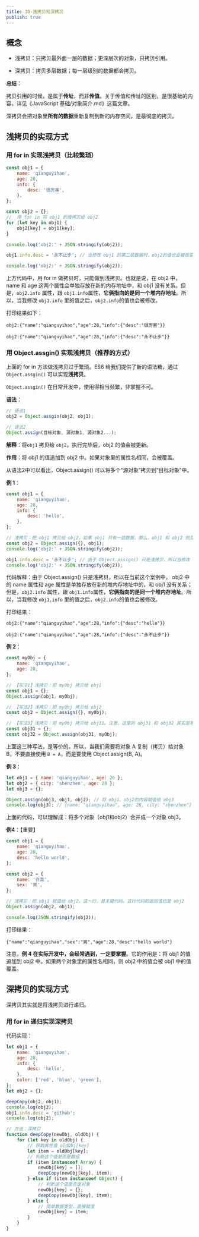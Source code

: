 ```yaml
---
title: 30-浅拷贝和深拷贝
publish: true
---
```


<ArticleTopAd></ArticleTopAd>


## 概念

-   浅拷贝：只拷贝最外面一层的数据；更深层次的对象，只拷贝引用。

-   深拷贝：拷贝多层数据；每一层级别的数据都会拷贝。

**总结**：

拷贝引用的时候，是属于**传址**，而非**传值**。关于传值和传址的区别，是很基础的内容，详见《JavaScript 基础/对象简介.md》这篇文章。

深拷贝会把对象里**所有的数据**重新复制到新的内存空间，是最彻底的拷贝。

## 浅拷贝的实现方式

### 用 for in 实现浅拷贝（比较繁琐）

```js
const obj1 = {
    name: 'qianguyihao',
    age: 28,
    info: {
        desc: '很厉害',
    },
};

const obj2 = {};
//  用 for in 将 obj1 的值拷贝给 obj2
for (let key in obj1) {
    obj2[key] = obj1[key];
}

console.log('obj2:' + JSON.stringify(obj2));

obj1.info.desc = '永不止步'; // 当修改 obj1 的第二层数据时，obj2的值也会被改变。所以  for in 是浅拷贝

console.log('obj2:' + JSON.stringify(obj2));
```

上方代码中，用 for in 做拷贝时，只能做到浅拷贝。也就是说，在 obj2 中， name 和 age 这两个属性会单独存放在新的内存地址中，和 obj1 没有关系。但是，`obj2.info` 属性，跟 `obj1.info`属性，**它俩指向的是同一个堆内存地址**。所以，当我修改 `obj1.info` 里的值之后，`obj2.info`的值也会被修改。

打印结果如下：

```
obj2:{"name":"qianguyihao","age":28,"info":{"desc":"很厉害"}}

obj2:{"name":"qianguyihao","age":28,"info":{"desc":"永不止步"}}
```

### 用 Object.assgin() 实现浅拷贝（推荐的方式）

上面的 for in 方法做浅拷贝过于繁琐。ES6 给我们提供了新的语法糖，通过 `Object.assgin()` 可以实现**浅拷贝**。

`Object.assgin()` 在日常开发中，使用得相当频繁，非掌握不可。

**语法**：

```js
// 语法1
obj2 = Object.assgin(obj2, obj1);

// 语法2
Object.assign(目标对象, 源对象1, 源对象2...);
```

**解释**：将`obj1` 拷贝给 `obj2`。执行完毕后，obj2 的值会被更新。

**作用**：将 obj1 的值追加到 obj2 中。如果对象里的属性名相同，会被覆盖。

从语法2中可以看出，Object.assign() 可以将多个“源对象”拷贝到“目标对象”中。

**例 1**：

```js
const obj1 = {
    name: 'qianguyihao',
    age: 28,
    info: {
        desc: 'hello',
    },
};

// 浅拷贝：把 obj1 拷贝给 obj2。如果 obj1 只有一层数据，那么，obj1 和 obj2 则互不影响
const obj2 = Object.assign({}, obj1);
console.log('obj2:' + JSON.stringify(obj2));

obj1.info.desc = '永不止步'; // 由于 Object.assign() 只是浅拷贝，所以当修改 obj1 的第二层数据时，obj2 对应的值也会被改变。
console.log('obj2:' + JSON.stringify(obj2));
```

代码解释：由于 Object.assign() 只是浅拷贝，所以在当前这个案例中， obj2 中的 name 属性和 age 属性是单独存放在新的堆内存地址中的，和 obj1 没有关系；但是，`obj2.info` 属性，跟 `obj1.info`属性，**它俩指向的是同一个堆内存地址**。所以，当我修改 `obj1.info` 里的值之后，`obj2.info`的值也会被修改。

打印结果：

```
obj2:{"name":"qianguyihao","age":28,"info":{"desc":"hello"}}

obj2:{"name":"qianguyihao","age":28,"info":{"desc":"永不止步"}}
```

**例 2**：

```js
const myObj = {
    name: 'qianguyihao',
    age: 28,
};

// 【写法1】浅拷贝：把 myObj 拷贝给 obj1
const obj1 = {};
Object.assign(obj1, myObj);

// 【写法2】浅拷贝：把 myObj 拷贝给 obj2
const obj2 = Object.assign({}, myObj);

// 【写法3】浅拷贝：把 myObj 拷贝给 obj31。注意，这里的 obj31 和 obj32 其实是等价的，他们指向了同一个内存地址
const obj31 = {};
const obj32 = Object.assign(obj31, myObj);

```

上面这三种写法，是等价的。所以，当我们需要将对象 A 复制（拷贝）给对象 B，不要直接使用 `B = A`，而是要使用 Object.assign(B, A)。

**例 3**：

```js
let obj1 = { name: 'qianguyihao', age: 26 };
let obj2 = { city: 'shenzhen', age: 28 };
let obj3 = {};

Object.assign(obj3, obj1, obj2); // 将 obj1、obj2的内容赋值给 obj3
console.log(obj3); // {name: "qianguyihao", age: 28, city: "shenzhen"}
```

上面的代码，可以理解成：将多个对象（obj1和obj2）合并成一个对象 obj3。

**例4**：【重要】

```js
const obj1 = {
    name: 'qianguyihao',
    age: 28,
    desc: 'hello world',
};

const obj2 = {
    name: '许嵩',
    sex: '男',
};

// 浅拷贝：把 obj1 赋值给 obj2。这一行，是关键代码。这行代码的返回值也是 obj2
Object.assign(obj2, obj1);

console.log(JSON.stringify(obj2));
```

打印结果：

```
{"name":"qianguyihao","sex":"男","age":28,"desc":"hello world"}
```

注意，**例 4 在实际开发中，会经常遇到，一定要掌握**。它的作用是：将 obj1 的值追加到 obj2 中。如果两个对象里的属性名相同，则 obj2 中的值会被 obj1 中的值覆盖。


## 深拷贝的实现方式

深拷贝其实就是将浅拷贝进行递归。

### 用 for in 递归实现深拷贝

代码实现：

```js
let obj1 = {
    name: 'qianguyihao',
    age: 28,
    info: {
        desc: 'hello',
    },
    color: ['red', 'blue', 'green'],
};
let obj2 = {};

deepCopy(obj2, obj1);
console.log(obj2);
obj1.info.desc = 'github';
console.log(obj2);

// 方法：深拷贝
function deepCopy(newObj, oldObj) {
    for (let key in oldObj) {
        // 获取属性值 oldObj[key]
        let item = oldObj[key];
        // 判断这个值是否是数组
        if (item instanceof Array) {
            newObj[key] = [];
            deepCopy(newObj[key], item);
        } else if (item instanceof Object) {
            // 判断这个值是否是对象
            newObj[key] = {};
            deepCopy(newObj[key], item);
        } else {
            // 简单数据类型，直接赋值
            newObj[key] = item;
        }
    }
}
```
